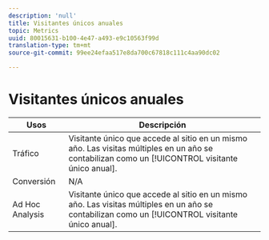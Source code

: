 ```yaml
---
description: 'null'
title: Visitantes únicos anuales
topic: Metrics
uuid: 80015631-b100-4e47-a493-e9c10563f99d
translation-type: tm+mt
source-git-commit: 99ee24efaa517e8da700c67818c111c4aa90dc02

---
```



# Visitantes únicos anuales

| Usos | Descripción |
|---|---|
| Tráfico | Visitante único que accede al sitio en un mismo año. Las visitas múltiples en un año se contabilizan como un [!UICONTROL visitante único anual]. |
| Conversión | N/A |
| Ad Hoc Analysis | Visitante único que accede al sitio en un mismo año. Las visitas múltiples en un año se contabilizan como un [!UICONTROL visitante único anual]. |

